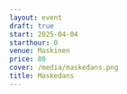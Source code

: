 ```yaml
---
layout: event
draft: true
start: 2025-04-04
starthour: 0
venue: Maskinen
price: 80
cover: /media/maskedans.png
title: Maskedans
---
```

